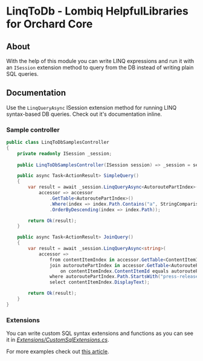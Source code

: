 # LinqToDb - Lombiq HelpfulLibraries for Orchard Core



## About

With the help of this module you can write LINQ expressions and run it with an `ISession` extension method to query from the DB instead of writing plain SQL queries.


## Documentation

Use the `LinqQueryAsync` ISession extension method for running LINQ syntax-based DB queries. Check out it's documentation inline.

### Sample controller

```csharp
public class LinqToDbSamplesController
{
    private readonly ISession _session;
        
    public LinqToDbSamplesController(ISession session) => _session = session;

    public async Task<ActionResult> SimpleQuery()
    {
        var result = await _session.LinqQueryAsync<AutoroutePartIndex>(
            accessor => accessor
                .GetTable<AutoroutePartIndex>()
                .Where(index => index.Path.Contains("a", StringComparison.OrdinalIgnoreCase))
                .OrderByDescending(index => index.Path));

        return Ok(result);
    }

    public async Task<ActionResult> JoinQuery()
    {
        var result = await _session.LinqQueryAsync<string>(
            accessor =>
                from contentItemIndex in accessor.GetTable<ContentItemIndex>()
                join autoroutePartIndex in accessor.GetTable<AutoroutePartIndex>()
                    on contentItemIndex.ContentItemId equals autoroutePartIndex.ContentItemId
                where autoroutePartIndex.Path.StartsWith("press-release/", StringComparison.OrdinalIgnoreCase)
                select contentItemIndex.DisplayText);

        return Ok(result);
    }
}
```

### Extensions

You can write custom SQL syntax extensions and functions as you can see it in *[Extensions/CustomSqlExtensions.cs](Extensions/CustomSqlExtensions.cs)*.

For more examples check out [this article](http://blog.linq2db.com/2016/06/how-to-teach-linq-to-db-convert-custom.html).
